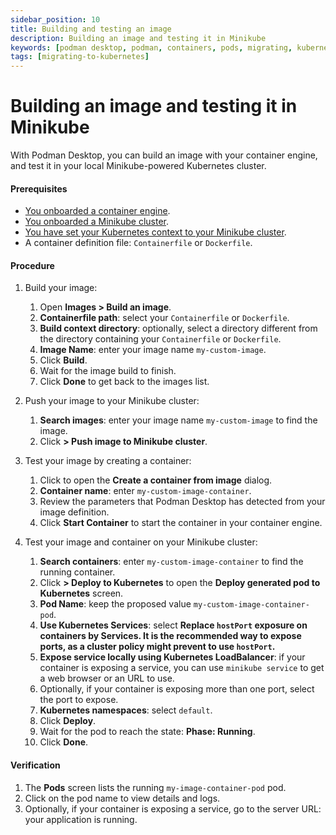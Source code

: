 ```yaml
---
sidebar_position: 10
title: Building and testing an image
description: Building an image and testing it in Minikube
keywords: [podman desktop, podman, containers, pods, migrating, kubernetes, minikube]
tags: [migrating-to-kubernetes]
---
```


# Building an image and testing it in Minikube

With Podman Desktop, you can build an image with your container engine, and test it in your local Minikube-powered Kubernetes cluster.

#### Prerequisites

- [You onboarded a container engine](/docs/containers).
- [You onboarded a Minikube cluster](/docs/minikube).
- [You have set your Kubernetes context to your Minikube cluster](/docs/minikube/working-with-your-local-minikube-cluster).
- A container definition file: `Containerfile` or `Dockerfile`.

#### Procedure

1. Build your image:

   1. Open **<Icon icon="fa-solid fa-cloud" size="lg" /> Images > <Icon icon="fa-solid fa-cube" size="lg" /> Build an image**.
   1. **Containerfile path**: select your `Containerfile` or `Dockerfile`.
   1. **Build context directory**: optionally, select a directory different from the directory containing your `Containerfile` or `Dockerfile`.
   1. **Image Name**: enter your image name `my-custom-image`.
   1. Click **<Icon icon="fa-solid fa-cube" size="lg" /> Build**.
   1. Wait for the image build to finish.
   1. Click **Done** to get back to the images list.

1. Push your image to your Minikube cluster:

   1. **<Icon icon="fa-solid fa-cloud" size="lg" /> Search images**: enter your image name `my-custom-image` to find the image.
   1. Click **<Icon icon="fa-solid fa-ellipsis-v" size="lg" /> > <Icon icon="fa-solid fa-ellipsis-v" size="lg" /> Push image to Minikube cluster**.

1. Test your image by creating a container:

   1. Click **<Icon icon="fa-solid fa-play" size="lg" />** to open the **Create a container from image** dialog.
   1. **Container name**: enter `my-custom-image-container`.
   1. Review the parameters that Podman Desktop has detected from your image definition.
   1. Click **<Icon icon="fa-solid fa-play" size="lg" /> Start Container** to start the container in your container engine.

1. Test your image and container on your Minikube cluster:

   1. **<Icon icon="fa-solid fa-cloud" size="lg" /> Search containers**: enter `my-custom-image-container` to find the running container.
   1. Click **<Icon icon="fa-solid fa-ellipsis-v" size="lg" /> > <Icon icon="fa-solid fa-rocket" size="lg" /> Deploy to Kubernetes** to open the **Deploy generated pod to Kubernetes** screen.
   1. **Pod Name**: keep the proposed value `my-custom-image-container-pod`.
   1. **Use Kubernetes Services**: select **Replace `hostPort` exposure on containers by Services. It is the recommended way to expose ports, as a cluster policy might prevent to use `hostPort`.**
   1. **Expose service locally using Kubernetes LoadBalancer**: if your container is exposing a service, you can use `minikube service` to get a web browser or an URL to use.
   1. Optionally, if your container is exposing more than one port, select the port to expose.
   1. **Kubernetes namespaces**: select `default`.
   1. Click **<Icon icon="fa-solid fa-rocket" size="lg" /> Deploy**.
   1. Wait for the pod to reach the state: **Phase: Running**.
   1. Click **Done**.

#### Verification

1. The **<Icon icon="fa-solid fa-cubes" size="lg" /> Pods** screen lists the running `my-image-container-pod` pod.
1. Click on the pod name to view details and logs.
1. Optionally, if your container is exposing a service, go to the server URL: your application is running.
